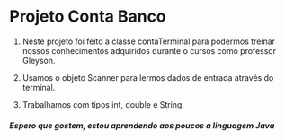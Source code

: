 # Projeto Conta Banco

1. Neste projeto foi feito a classe contaTerminal
para podermos treinar nossos conhecimentos adquiridos durante o cursos
como professor Gleyson.

2. Usamos o objeto Scanner para lermos dados de entrada através do terminal.

3. Trabalhamos com tipos int, double e String.

##### *Espero que gostem, estou aprendendo aos poucos a linguagem Java*